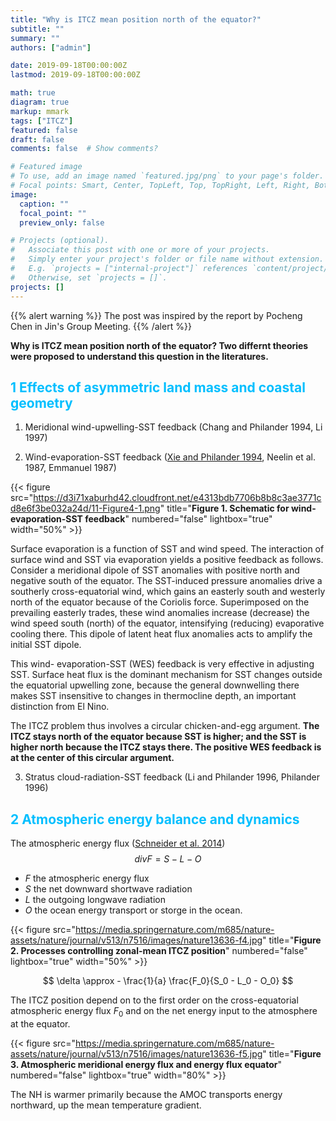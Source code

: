 ```yaml
---
title: "Why is ITCZ mean position north of the equator?"
subtitle: ""
summary: ""
authors: ["admin"]

date: 2019-09-18T00:00:00Z
lastmod: 2019-09-18T00:00:00Z

math: true
diagram: true
markup: mmark
tags: ["ITCZ"]
featured: false
draft: false
comments: false  # Show comments?

# Featured image
# To use, add an image named `featured.jpg/png` to your page's folder.
# Focal points: Smart, Center, TopLeft, Top, TopRight, Left, Right, BottomLeft, Bottom, BottomRight.
image:
  caption: ""
  focal_point: ""
  preview_only: false

# Projects (optional).
#   Associate this post with one or more of your projects.
#   Simply enter your project's folder or file name without extension.
#   E.g. `projects = ["internal-project"]` references `content/project/deep-learning/index.md`.
#   Otherwise, set `projects = []`.
projects: []
---
```

{{% alert warning %}}
The post was inspired by the report by Pocheng Chen in Jin's Group Meeting.
{{% /alert %}}

**Why is ITCZ mean position north of the equator? Two differnt theories were proposed to understand this question in the literatures.**

## <span style="color:deepskyblue">1 Effects of asymmetric land mass and coastal geometry </span>

1) Meridional wind-upwelling-SST feedback (Chang and Philander 1994, Li 1997)

2) Wind-evaporation-SST feedback ([Xie and Philander 1994]( https://doi.org/10.1034/j.1600-0870.1994.t01-1-00001.x), Neelin et al. 1987, Emmanuel 1987)

{{< figure src="https://d3i71xaburhd42.cloudfront.net/e4313bdb7706b8b8c3ae3771cd8e6f3be032a24d/11-Figure4-1.png" title="**Figure 1. Schematic for wind-evaporation-SST feedback**" numbered="false" lightbox="true" width="50%" >}}

Surface evaporation is a function of SST and wind speed. The interaction of surface wind and SST via evaporation yields a positive feedback as follows. Consider a meridional dipole of SST anomalies with positive north and negative south of the equator. The SST-induced pressure anomalies drive a southerly cross-equatorial wind, which gains an easterly south and westerly north of the equator because of the Coriolis force. Superimposed on the prevailing easterly trades, these wind anomalies increase (decrease) the wind speed south (north) of the equator, intensifying (reducing) evaporative cooling there. This dipole of latent heat flux anomalies acts to amplify the initial SST dipole.

This wind- evaporation-SST (WES) feedback is very effective in adjusting SST. Surface heat flux is the dominant mechanism for SST changes outside the equatorial upwelling zone, because the general downwelling there makes SST insensitive to changes in thermocline depth, an important distinction from El Nino.

The ITCZ problem thus involves a circular chicken-and-egg argument. **The ITCZ stays north of the equator because SST is higher; and the SST is higher north because the ITCZ stays there. The positive WES feedback is at the center of this circular argument.**

3) Stratus cloud-radiation-SST feedback (Li and Philander 1996, Philander 1996)

## <span style="color:deepskyblue">2 Atmospheric energy balance and dynamics </span>

The atmospheric energy flux ([Schneider et al. 2014](https://www.nature.com/articles/nature13636))
$$ div F = S - L - O $$

- $F$ the atmospheric energy flux
- $S$ the net downward shortwave radiation
- $L$ the outgoing longwave radiation
- $O$ the ocean energy transport or storge in the ocean.

{{< figure src="https://media.springernature.com/m685/nature-assets/nature/journal/v513/n7516/images/nature13636-f4.jpg" title="**Figure 2. Processes controlling zonal-mean ITCZ position**" numbered="false" lightbox="true"  width="50%" >}}


$$ \delta \approx - \frac{1}{a} \frac{F_0}{S_0 - L_0 - O_0} $$

The ITCZ position depend on to the first order on the cross-equatorial atmospheric energy flux $F_0$ and on the net energy input to the atmosphere at the equator.

{{< figure src="https://media.springernature.com/m685/nature-assets/nature/journal/v513/n7516/images/nature13636-f5.jpg" title="**Figure 3. Atmospheric meridional energy flux and energy flux equator**" numbered="false" lightbox="true"  width="80%" >}}

The NH is warmer primarily because the AMOC transports energy northward, up the mean temperature gradient.


